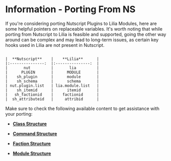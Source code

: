 # Information - Porting From NS

If you're considering porting Nutscript Plugins to Lilia Modules, here are some helpful pointers on replaceable variables. It's worth noting that while porting from Nutscript to Lilia is feasible and supported, going the other way around can be complex and may lead to long-term issues, as certain key hooks used in Lilia are not present in Nutscript.

```

|  **Nutscript**  	|    **Lilia**    	|
|:---------------:	|:---------------:	|
|       nut       	|       lia       	|
|      PLUGIN     	|      MODULE     	|
|    sh_plugin    	|      module     	|
|    sh_schema    	|      schema     	|
| nut.plugin.list 	| lia.module.list 	|
|    sh_itemid    	|      itemid     	|
|   sh_factionid  	|    factionid    	|
|  sh_attributeid 	|     attribid    	|

```

Make sure to check the following available content to get assistance with your porting:

- [**Class Structure**](https://LiliaFramework.github.io/Lilia/manual/structure_class/)

- [**Command Structure**](https://LiliaFramework.github.io/Lilia/manual/structure_command/)

- [**Faction Structure**](https://LiliaFramework.github.io/Lilia/manual/structure_faction/)

- [**Module Structure**](https://LiliaFramework.github.io/Lilia/manual/structure_module)